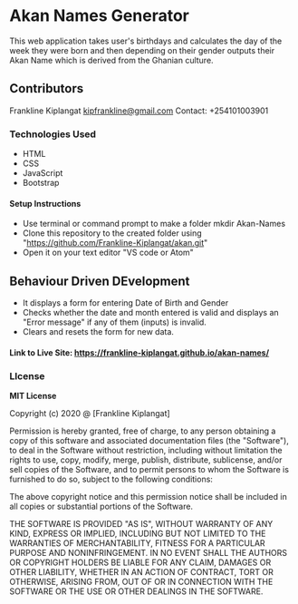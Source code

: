 # Akan Names Generator

This web application takes user's birthdays and calculates the day of the week they were born and then depending on their gender outputs their Akan Name which is derived from the Ghanian culture.


## Contributors
Frankline Kiplangat 
<kipfrankline@gmail.com>
Contact: +254101003901

### Technologies Used
- HTML
- CSS
- JavaScript
- Bootstrap

#### Setup Instructions
- Use terminal or command prompt to make a folder  mkdir Akan-Names
- Clone this repository to the created folder using "https://github.com/Frankline-Kiplangat/akan.git"
- Open it on your text editor "VS code or Atom"

## Behaviour Driven DEvelopment
- It displays a form for entering Date of Birth and Gender
- Checks whether the date and month entered is valid and displays an "Error message" if any of them (inputs) is invalid.
- Clears and resets the form for new data.

#### Link to Live Site: https://frankline-kiplangat.github.io/akan-names/

### LIcense 

**MIT License**

Copyright (c) 2020 @ [Frankline Kiplangat]

Permission is hereby granted, free of charge, to any person obtaining a copy
of this software and associated documentation files (the "Software"), to deal
in the Software without restriction, including without limitation the rights
to use, copy, modify, merge, publish, distribute, sublicense, and/or sell
copies of the Software, and to permit persons to whom the Software is
furnished to do so, subject to the following conditions:

The above copyright notice and this permission notice shall be included in all
copies or substantial portions of the Software.

THE SOFTWARE IS PROVIDED "AS IS", WITHOUT WARRANTY OF ANY KIND, EXPRESS OR
IMPLIED, INCLUDING BUT NOT LIMITED TO THE WARRANTIES OF MERCHANTABILITY,
FITNESS FOR A PARTICULAR PURPOSE AND NONINFRINGEMENT. IN NO EVENT SHALL THE
AUTHORS OR COPYRIGHT HOLDERS BE LIABLE FOR ANY CLAIM, DAMAGES OR OTHER
LIABILITY, WHETHER IN AN ACTION OF CONTRACT, TORT OR OTHERWISE, ARISING FROM,
OUT OF OR IN CONNECTION WITH THE SOFTWARE OR THE USE OR OTHER DEALINGS IN THE
SOFTWARE.

